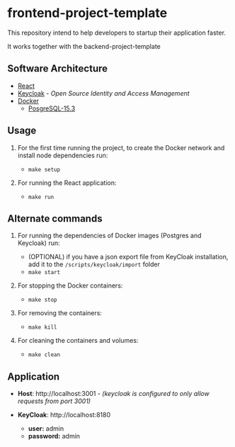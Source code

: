 # frontend-project-template

This repository intend to help developers to startup their application faster.

It works together with the backend-project-template

## Software Architecture
- [React](https://react.dev/)  
- [Keycloak](https://www.keycloak.org) - *Open Source Identity and Access Management*
- [Docker](https://www.docker.com/)
  - [PosgreSQL-15.3](https://www.postgresql.org/docs/current/index.html)

## Usage

1. For the first time running the project, to create the Docker network and install node dependencies run:
    - `make setup`

2. For running the React application:
    - `make run`

## Alternate commands

1. For running the dependencies of Docker images (Postgres and Keycloak) run:
    - (OPTIONAL) if you have a json export file from KeyCloak installation, add it to the `/scripts/keycloak/import` folder
    - `make start`

2. For stopping the Docker containers:
    - `make stop`

3. For removing the containers:
    - `make kill`

4. For cleaning the containers and volumes:
    - `make clean`

## Application

  - **Host**: http://localhost:3001 - *(keycloak is configured to only allow requests from port 3001)*
  
  - **KeyCloak**: http://localhost:8180
    - **user:** admin
    - **password:** admin

